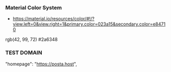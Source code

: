 ### Material Color System 
+ https://material.io/resources/color/#!/?view.left=0&view.right=1&primary.color=023a15&secondary.color=e84710

rgb(42, 99, 72)
#2a6348

### TEST DOMAIN
"homepage": "https://posta.host",